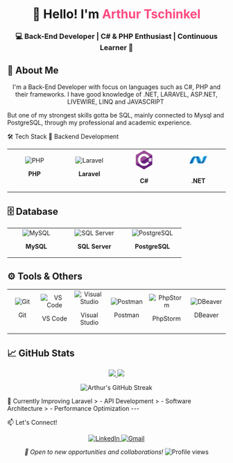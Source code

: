 <h1 align="center">👋 Hello! I'm <span style="color:#ff4b81;">Arthur Tschinkel</span></h1>
<h3 align="center">💻 Back-End Developer | C# & PHP Enthusiast | Continuous Learner 🚀</h3>

## 🧠 About Me
<p align="center">
I'm a Back-End Developer with focus on languages such as C#, PHP and their frameworks. I have good knowledge of .NET, LARAVEL, ASP.NET, LIVEWIRE, LINQ and JAVASCRIPT 


But one of my strongest skills gotta be SQL, mainly connected to Mysql and PostgreSQL, through my professional and academic experience.
</p>

🛠️ Tech Stack
🧩 Backend Development
<table align="center">
<tr>
<td align="center" width="120">
<img src="https://cdn.jsdelivr.net/gh/devicons/devicon/icons/php/php-original.svg" height="45" title="PHP"/>


<strong>PHP</strong>
</td>
<td align="center" width="120">
<img src="https://cdn.jsdelivr.net/gh/devicons/devicon@latest/icons/laravel/laravel-original.svg" height="45" title="Laravel"/>


<strong>Laravel</strong>
</td>
<td align="center" width="120">
<img src="https://raw.githubusercontent.com/devicons/devicon/master/icons/csharp/csharp-original.svg" height="45" title="C#"/>


<strong>C#</strong>
</td>
<td align="center" width="120">
<img src="https://raw.githubusercontent.com/devicons/devicon/master/icons/dot-net/dot-net-original.svg" height="45" title=".NET"/>


<strong>.NET</strong>
</td>
</tr>
</table>

## 🗄️ Database
<table align="center">
<tr>
<td align="center" width="120">
<img src="https://cdn.jsdelivr.net/gh/devicons/devicon/icons/mysql/mysql-original.svg" height="45" title="MySQL"/>


<strong>MySQL</strong>
</td>
<td align="center" width="120">
<img src="https://cdn.jsdelivr.net/gh/devicons/devicon/icons/microsoftsqlserver/microsoftsqlserver-plain.svg" height="45" title="SQL Server"/>


<strong>SQL Server</strong>
</td>
<td align="center" width="120">
<img src="https://cdn.jsdelivr.net/gh/devicons/devicon/icons/postgresql/postgresql-original.svg" height="45" title="PostgreSQL"/>


<strong>PostgreSQL</strong>
</td>
</tr>
</table>

## ⚙️ Tools & Others
<table align="center">
<tr>
<td align="center" width="96">
<img src="https://cdn.jsdelivr.net/gh/devicons/devicon/icons/git/git-original.svg" height="45" title="Git"/>


Git
</td>
<td align="center" width="96">
<img src="https://cdn.jsdelivr.net/gh/devicons/devicon/icons/vscode/vscode-original.svg" height="45" title="VS Code"/>


VS Code
</td>
<td align="center" width="96">
<img src="https://cdn.jsdelivr.net/gh/devicons/devicon/icons/visualstudio/visualstudio-plain.svg" height="45" title="Visual Studio"/>


Visual Studio
</td>
<td align="center" width="96">
<img src="https://cdn.simpleicons.org/postman/FF6C37" height="45" title="Postman"/>


Postman
</td>
<td align="center" width="96">
<img src="https://cdn.simpleicons.org/phpstorm/000000" height="45" title="PhpStorm"/>


PhpStorm
</td>
<td align="center" width="96">
<img src="https://cdn.simpleicons.org/dbeaver/1791A1" height="45" title="DBeaver"/>


DBeaver
</td>
</tr>
</table>

## 📈 GitHub Stats
<p align="center">
<a href="https://github.com/ArthurTschinkel">
<img height="180em" src="https://github-readme-stats-drpin-five-15.vercel.app/api?username=ArthurTschinkel&show_icons=true&theme=radical&include_all_commits=true&count_private=true"/>
<img height="180em" src="https://github-readme-stats-drpin-five-15.vercel.app/api/top-langs/?username=ArthurTschinkel&layout=compact&langs_count=7&theme=radical"/>
</a>
</p>
<p align="center">
<img src="https://github-readme-streak-stats.herokuapp.com/?user=ArthurTschinkel&theme=radical" alt="Arthur's GitHub Streak"/>
</p>

🌱 Currently Improving
Laravel > - API Development > - Software Architecture > - Performance Optimization ---

📫 Let's Connect!
<p align="center">
<a href="https://www.linkedin.com/in/arthur-tschinkel-da-silva-352095294/" target="_blank">
<img src="https://img.shields.io/badge/-LinkedIn-%230077B5?style=for-the-badge&logo=linkedin&logoColor=white" alt="LinkedIn"/>
</a>
<a href="mailto:arthurtschinkel25@gmail.com">
<img src="https://img.shields.io/badge/-Gmail-D14836?style=for-the-badge&logo=gmail&logoColor=white" alt="Gmail"/>
</a>
</p>

<p align="center">
<i>💼 Open to new opportunities and collaborations!</i>


<img src="https://komarev.com/ghpvc/?username=ArthurTschinkel&color=blueviolet" alt="Profile views"/>
</p>
